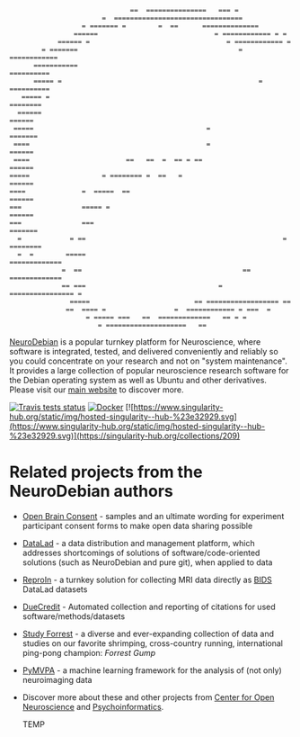                                   ==  ===============   === =
                           =  ================================
                      = ======= =        =  ==      ==============
                    ======                             = ============ = =
                ====== =                                  = ============ =
            = =======                                        = ============
          ===========                                             ==========
          ===== =                                                 = ==========
       ===== =                                                        ========
      ======                                                            ======
     =====                                           =                  =======
     ====                                            =                    ======
     ====                        ==   ==  =  == = ==                      ======
    =====                  = ======== =  ==   =                            ======
    ====              =  =====  ==                                         ======
    ===               ===== =                                               ======
    ===               ===                                                 =======
      =            = ==                                                 = ========
      =  =        =====                                             =============
                 =  ==                                        ==  =============
                 == ===                                 =   ================ =
                   =====                          == ================== ==
                  ==  ==== =                 =  ============ = ===  =
                       = ===== ===   ==  =============   == = =
                          = ====================   ==

[NeuroDebian](http://neuro.debian.net) is a popular turnkey platform for
Neuroscience, where software is integrated, tested, and delivered
conveniently and reliably so you could concentrate on your research and
not on "system maintenance".  It provides a large collection of popular
neuroscience research software for the Debian operating system as well
as Ubuntu and other derivatives.  Please visit our
[main website](http://neuro.debian.net) to discover more.

[![Travis tests status](https://secure.travis-ci.org/neurodebian/neurodebian.png?branch=master)](https://travis-ci.org/neurodebian/neurodebian)
[![Docker](http://dockeri.co/image/_/neurodebian)](https://hub.docker.com/_/neurodebian/)
[![https://www.singularity-hub.org/static/img/hosted-singularity--hub-%23e32929.svg](https://www.singularity-hub.org/static/img/hosted-singularity--hub-%23e32929.svg)](https://singularity-hub.org/collections/209)

# Related projects from the NeuroDebian authors

- [Open Brain Consent](http://open-brain-consent.readthedocs.io) - samples
  and an ultimate wording for experiment participant consent forms to make
  open data sharing possible
- [DataLad](http://datalad.org) - a data distribution and management
  platform, which addresses shortcomings of solutions of software/code-oriented
  solutions (such as NeuroDebian and pure git), when applied to data
- [ReproIn](http://reproin.repronim.org) - a turnkey solution for collecting
  MRI data directly as [BIDS](http://bids.neuroimaging.io) DataLad datasets
- [DueCredit](duecredit.org) - Automated collection and reporting of
  citations for used software/methods/datasets
- [Study Forrest](http://studyforrest.org) -  a diverse and
  ever-expanding collection of data and studies on our favorite shrimping,
  cross-country running, international ping-pong champion: *Forrest Gump*
- [PyMVPA](http://pymvpa.org) - a machine learning framework for the analysis
  of (not only) neuroimaging data
- Discover more about these and other projects from
  [Center for Open Neuroscience](http://centerforopenneuroscience.org) and
  [Psychoinformatics](http://psychoinformatics.de).


  TEMP
